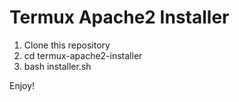<h1>Termux Apache2 Installer</h1>
<ol start=1>
<li>Clone this repository</li>
<li>cd termux-apache2-installer</li>
<li>bash installer.sh</li>
</ol>
Enjoy!
